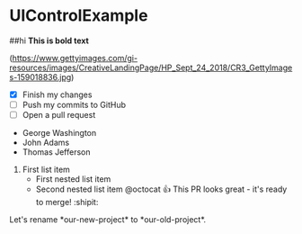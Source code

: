 # UIControlExample
##hi
**This is bold text**


(https://www.gettyimages.com/gi-resources/images/CreativeLandingPage/HP_Sept_24_2018/CR3_GettyImages-159018836.jpg)

- [x] Finish my changes
- [ ] Push my commits to GitHub
- [ ] Open a pull request
- George Washington
- John Adams
- Thomas Jefferson
1. First list item
    - First nested list item
     - Second nested list item
@octocat :+1: This PR looks great - it's ready to merge! :shipit:

Let's rename \*our-new-project\* to \*our-old-project\*.
